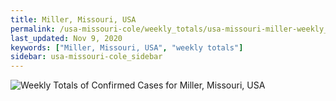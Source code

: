 ```yaml
---
title: Miller, Missouri, USA
permalink: /usa-missouri-cole/weekly_totals/usa-missouri-miller-weekly_totals.html
last_updated: Nov 9, 2020
keywords: ["Miller, Missouri, USA", "weekly totals"]
sidebar: usa-missouri-cole_sidebar
---
```


![Weekly Totals of Confirmed Cases for Miller, Missouri, USA](/covid_tracker/images/graphs/usa-missouri-miller-weekly_totals_graph.png)
